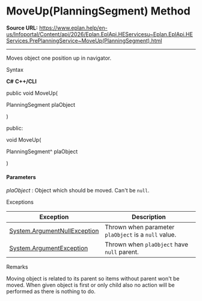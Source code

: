 # MoveUp(PlanningSegment) Method

**Source URL:** https://www.eplan.help/en-us/Infoportal/Content/api/2026/Eplan.EplApi.HEServicesu~Eplan.EplApi.HEServices.PrePlanningService~MoveUp(PlanningSegment).html

---

Moves object one position up in navigator.

Syntax

**C#**
**C++/CLI**


public void MoveUp( 

   PlanningSegment plaObject

)

public:

void MoveUp( 

   PlanningSegment^ plaObject

)


#### Parameters

*plaObject*
:   Object which should be moved. Can't be `null`.

Exceptions

| Exception | Description |
| --- | --- |
| [System.ArgumentNullException](#) | Thrown when parameter `plaObject` is a `null` value. |
| [System.ArgumentException](#) | Thrown when `plaObject` have `null` parent. |

Remarks

Moving object is related to its parent so items without parent won't be moved. When given object is first or only child also no action will be performed as there is nothing to do.
